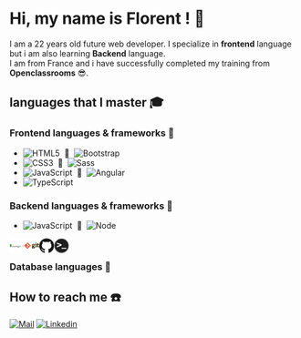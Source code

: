 # Hi, my name is Florent ! :wave:
I am a 22 years old future web developer. I specialize in **frontend** language but i am also learning **Backend** language.</br>
I am from France and i have successfully completed my training from **Openclassrooms** :sunglasses:.

## languages that I master :mortar_board:

### Frontend languages & frameworks :tulip:
- ![HTML5](https://img.shields.io/badge/-HTML5-%23E44D27?style=flat-square&logo=html5&logoColor=ffffff)  :handshake:  ![Bootstrap](https://img.shields.io/badge/-Bootstrap-563D7C?style=flat-square&logo=Bootstrap)
- ![CSS3](https://img.shields.io/badge/-CSS3-%231572B6?style=flat-square&logo=css3)  :handshake:  ![Sass](https://img.shields.io/badge/-Sass-%23CC6699?style=flat-square&logo=sass&logoColor=ffffff)
- ![JavaScript](https://img.shields.io/badge/-JavaScript-%23F7DF1C?style=flat-square&logo=javascript&logoColor=black)  :handshake:  ![Angular](https://img.shields.io/badge/-Angular-DD0031?style=flat-square&logo=angular)
- ![TypeScript](https://img.shields.io/badge/TypeScript-007ACC?style=flat-square&logo=typescript&logoColor=white)

### Backend languages & frameworks :mechanical_leg:
- ![JavaScript](https://img.shields.io/badge/-JavaScript-%23F7DF1C?style=flat-square&logo=javascript&logoColor=black)  :handshake:  ![Node](https://img.shields.io/badge/-Node.js-43853D?style=flat-square&logo=node.js&logoColor=white)
<img align="left" alt="MongoDB" width="26px" src="https://raw.githubusercontent.com/github/explore/80688e429a7d4ef2fca1e82350fe8e3517d3494d/topics/mongodb/mongodb.png" />
<img align="left" alt="Git" width="26px" src="https://raw.githubusercontent.com/github/explore/80688e429a7d4ef2fca1e82350fe8e3517d3494d/topics/git/git.png" />
<img align="left" alt="GitHub" width="26px" src="https://raw.githubusercontent.com/github/explore/78df643247d429f6cc873026c0622819ad797942/topics/github/github.png" />
<img align="left" alt="Terminal" width="26px" src="https://raw.githubusercontent.com/github/explore/80688e429a7d4ef2fca1e82350fe8e3517d3494d/topics/terminal/terminal.png" />
</br>

### Database languages :floppy_disk:

## How to reach me :phone:
[![Mail](https://img.shields.io/badge/-florentjouinot99@gmail.com-gray?style=flat-square&logo=gmail&logoColor=red&link=https://linkedin.com/in/florent-jouinot-9530b41b7/)](mailto:florentjouinot99@gmail.com)
[![Linkedin](https://img.shields.io/badge/-Florent%20Jouinot-blue?style=flat-square&logo=linkedin&logoColor=white&link=https://linkedin.com/in/florent-jouinot-9530b41b7/)](https://linkedin.com/in/florent-jouinot-9530b41b7/)
</br>
